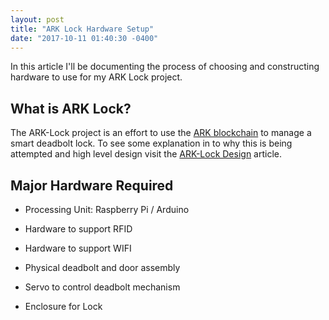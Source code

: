 ```yaml
---
layout: post
title: "ARK Lock Hardware Setup"
date: "2017-10-11 01:40:30 -0400"
---
```


In this article I'll be documenting the process of choosing and constructing hardware to use for my ARK Lock project.

## What is ARK Lock?
The ARK-Lock project is an effort to use the [ARK blockchain](Ark.io) to manage a smart deadbolt lock. To see some explanation in to why this is being attempted and high level design visit the [ARK-Lock Design]() article.

## Major Hardware Required

- Processing Unit: Raspberry Pi / Arduino

- Hardware to support RFID

- Hardware to support WIFI

- Physical deadbolt and door assembly

- Servo to control deadbolt mechanism

- Enclosure for Lock
